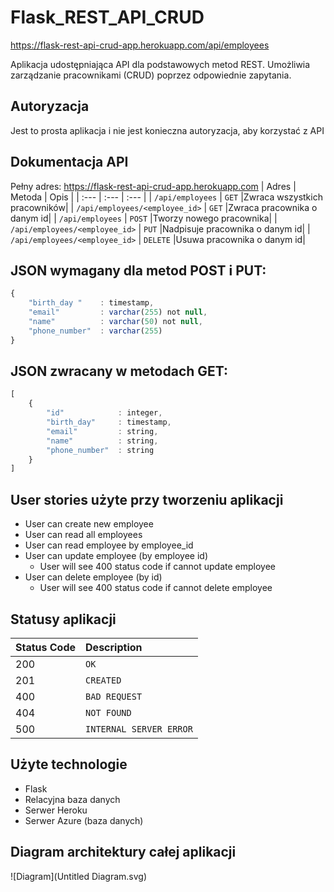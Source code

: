 # Flask_REST_API_CRUD

https://flask-rest-api-crud-app.herokuapp.com/api/employees

Aplikacja udostępniająca API dla podstawowych metod REST. Umożliwia zarządzanie pracownikami (CRUD) poprzez odpowiednie zapytania. 

## Autoryzacja

Jest to prosta aplikacja i nie jest konieczna autoryzacja, aby korzystać z API

## Dokumentacja API
Pełny adres: 
https://flask-rest-api-crud-app.herokuapp.com
| Adres | Metoda | Opis |
| :--- | :--- | :--- |
| `/api/employees` | `GET` |Zwraca wszystkich pracowników|
| `/api/employees/<employee_id>` | `GET` |Zwraca pracownika o danym id|
| `/api/employees` | `POST` |Tworzy nowego pracownika|
| `/api/employees/<employee_id>` | `PUT` |Nadpisuje pracownika o danym id|
| `/api/employees/<employee_id>` | `DELETE` |Usuwa pracownika o danym id|

## JSON wymagany dla metod POST i PUT:
```javascript
{
    "birth_day "    : timestamp,
    "email"         : varchar(255) not null,
    "name"          : varchar(50) not null,
    "phone_number"  : varchar(255)
}
```
## JSON zwracany w metodach GET:
```javascript
[
    {
        "id"            : integer,
        "birth_day"     : timestamp,
        "email"         : string,
        "name"          : string,
        "phone_number"  : string
    }
]
```
## User stories użyte przy tworzeniu aplikacji
- User can create new employee
- User can read all employees
- User can read employee by employee_id
- User can update employee (by employee id)
  - User will see 400 status code if cannot update employee
- User can delete employee (by id)
  - User will see 400 status code if cannot delete employee

## Statusy aplikacji
| Status Code | Description |
| :--- | :--- |
| 200 | `OK` |
| 201 | `CREATED` |
| 400 | `BAD REQUEST` |
| 404 | `NOT FOUND` |
| 500 | `INTERNAL SERVER ERROR` |

## Użyte technologie
- Flask
- Relacyjna baza danych
- Serwer Heroku
- Serwer Azure (baza danych)

## Diagram architektury całej aplikacji

![Diagram](Untitled Diagram.svg)

